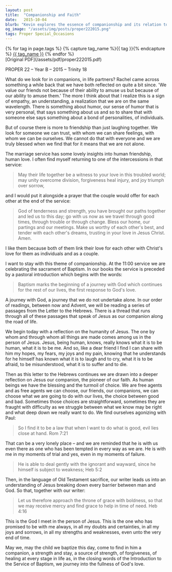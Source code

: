 ```yaml
---
layout: post
title:  "Companionship and Faith"
date:   2015-10-04
blurb: "Kevin explores the essence of companionship and its relation to faith. He reflects on the importance of humor, trust, and the ability to be oneself in friendships and life partnerships. The sermon also delves into the concept of Jesus as a companion on life's journey, emphasizing the humanity of Jesus and his understanding of our experiences. Through the sacrament of Baptism, Kevin reminds us that we are not alone on this journey, as Jesus is with us in our trials and choices."
og_image: "/assets/img/posts/proper222015.png"
tags: Proper Special_Occasions
---    
```

<div class="tag-pills">
  {% for tag in page.tags %}
    {% capture tag_name %}{{ tag }}{% endcapture %}
    <a href="{{ site.baseurl }}/tag/{{ tag_name }}" class="tag-pill">{{ tag_name }}</a>
  {% endfor %}
</div>
[Original PDF](/assets/pdf/proper222015.pdf)

PROPER 22 – Year B – 2015 – Trinity 18

What do we look for in companions, in life partners? Rachel came across something a while back that we have both reflected on quite a bit since. 'We value our friends not because of their ability to amuse us but because of our ability to amuse them.' The more I think about that I realize this is a sign of empathy, an understanding, a realization that we are on the same wavelength. There is something about humor, our sense of humor that is very personal, that says something about us and so to share that with someone else says something about a bond of personalities, of individuals.

But of course there is more to friendship than just laughing together. We look for someone we can trust, with whom we can share feelings, with whom we can be ourselves. We cannot do that with everyone and we are truly blessed when we find that for it means that we are not alone.

The marriage service has some lovely insights into human friendship, human love. I often find myself returning to one of the intercessions in that service:

> May their life together be a witness to your love in this troubled world;
> may unity overcome division, forgiveness heal injury, and joy triumph over sorrow,

and I would put it alongside a prayer that the couple would offer for each other at the end of the service:

> God of tenderness and strength,
> you have brought our paths together
> and led us to this day;
> go with us now as we travel through good times,
> through trouble or through change.
> Bless our home, our partings and our meetings.
> Make us worthy of each other's best,
> and tender with each other's dreams,
> trusting in your love in Jesus Christ. Amen.

I like them because both of them link their love for each other with Christ's love for them as individuals and as a couple.

I want to stay with this theme of companionship. At the 11:00 service we are celebrating the sacrament of Baptism. In our books the service is preceded by a pastoral introduction which begins with the words:

> Baptism marks the beginning of a journey with God which continues for the rest of our lives, the first response to God's love.

A journey with God, a journey that we do not undertake alone. In our order of readings, between now and Advent, we will be reading a series of passages from the Letter to the Hebrews. There is a thread that runs through all of these passages that speak of Jesus as our companion along the road of life.

We begin today with a reflection on the humanity of Jesus. The one by whom and through whom all things are made comes among us in the person of Jesus. Jesus, being human, knows, really knows what it is to be human, what it is to be me. And so, like a dear friend I find I can share with him my hopes, my fears, my joys and my pain, knowing that he understands for he himself has known what it is to laugh and to cry, what it is to be afraid, to be misunderstood, what it is to suffer and to die.

Then as this letter to the Hebrews continues we are drawn into a deeper reflection on Jesus our companion, the pioneer of our faith. As human beings we have the blessing and the turmoil of choice. We are free agents and as free agents we can choose, our friends, our companions, we can choose what we are going to do with our lives, the choice between good and bad. Sometimes those choices are straightforward, sometimes they are fraught with difficulty as we struggle between what we know may be right and what deep down we really want to do. We find ourselves agonizing with Paul:

> So I find it to be a law that when I want to do what is good, evil lies close at hand. Rom 7:21

That can be a very lonely place – and we are reminded that he is with us even there as one who has been tempted in every way as we are. He is with me in my moments of trial and yes, even in my moments of failure.

> He is able to deal gently with the ignorant and wayward, since he himself is subject to weakness; Heb 5:2

Then, in the language of Old Testament sacrifice, our writer leads us into an understanding of Jesus breaking down every barrier between man and God. So that, together with our writer:

> Let us therefore approach the throne of grace with boldness, so that we may receive mercy and find grace to help in time of need. Heb 4:16

This is the God I meet in the person of Jesus. This is the one who has promised to be with me always, in all my doubts and certainties, in all my joys and sorrows, in all my strengths and weaknesses, even unto the very end of time.

May we, may the child we baptize this day, come to find in him a companion, a strength and stay, a source of strength, of forgiveness, of healing at every stage in life as, in the closing words of the Introduction to the Service of Baptism, we journey into the fullness of God's love.

